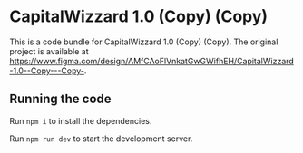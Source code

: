 
  # CapitalWizzard 1.0 (Copy) (Copy)

  This is a code bundle for CapitalWizzard 1.0 (Copy) (Copy). The original project is available at https://www.figma.com/design/AMfCAoFlVnkatGwGWifhEH/CapitalWizzard-1.0--Copy---Copy-.

  ## Running the code

  Run `npm i` to install the dependencies.

  Run `npm run dev` to start the development server.
  